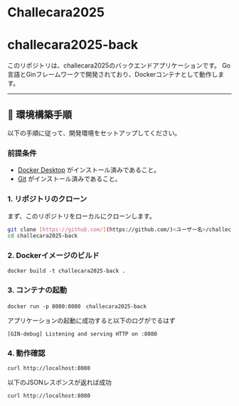 # Challecara2025

# challecara2025-back

このリポジトリは、challecara2025のバックエンドアプリケーションです。
Go言語とGinフレームワークで開発されており、Dockerコンテナとして動作します。

---

## 🚀 環境構築手順

以下の手順に従って、開発環境をセットアップしてください。

### 前提条件

- [Docker Desktop](https://www.docker.com/products/docker-desktop/) がインストール済みであること。
- [Git](https://git-scm.com/book/ja/v2/%E5%85%A5%E9%96%80-Git%E3%81%AE%E3%82%A4%E3%83%B3%E3%82%B9%E3%83%88%E3%83%BC%E3%83%AB) がインストール済みであること。

### 1. リポジトリのクローン

まず、このリポジトリをローカルにクローンします。

```bash
git clone [https://github.com/](https://github.com/)<ユーザー名>/challecara2025-back.git
cd challecara2025-back
```

### 2. Dockerイメージのビルド
```
docker build -t challecara2025-back .
```

### 3. コンテナの起動
```
docker run -p 8080:8080　challecara2025-back
```
アプリケーションの起動に成功すると以下のログがでるはず
```
[GIN-debug] Listening and serving HTTP on :8080
```

### 4. 動作確認
```
curl http://localhost:8080
```
以下のJSONレスポンスが返れば成功
```
curl http://localhost:8080
```